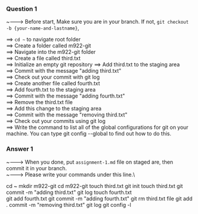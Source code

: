 ### Question 1

~---> Before start, Make sure you are in your branch. If not, `git checkout -b {your-name-and-lastname}`,

==> `cd ~` to navigate root folder\
==> Create a folder called m922-git\
==> Navigate into the m922-git folder\
==> Create a file called third.txt\
==> Initialize an empty git repository
==> Add third.txt to the staging area\
==> Commit with the message "adding third.txt"\
==> Check out your commit with git log\
==> Create another file called fourth.txt\
==> Add fourth.txt to the staging area\
==> Commit with the message "adding fourth.txt"\
==> Remove the third.txt file\
==> Add this change to the staging area\
==> Commit with the message "removing third.txt"\
==> Check out your commits using git log\
==> Write the command to list all of the global configurations for git on your machine. You can type git config --global to find out how to do this.

### Answer 1

~---> When you done, put `assignment-1.md` file on staged are, then commit it in your branch.\
~---> Please write your commands under this line.\

cd ~
mkdir m922-git
cd m922-git
touch third.txt
git init
touch third.txt
git commit -m "adding third.txt"
git log
touch fourth.txt\
git add fourth.txt
git commit -m "adding fourth.txt"
git rm third.txt file
git add .
commit -m "removing third.txt"
git log
git config -l
